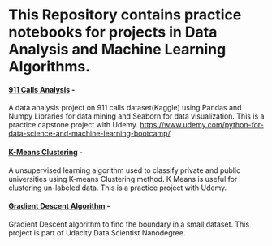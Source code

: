 # This Repository contains practice notebooks for projects in Data Analysis and Machine Learning Algorithms.

#### [911 Calls Analysis](https://github.com/Minsifye/Practice/blob/master/911_Calls_Data_Capstone_Project-DataAnalysis.ipynb) -
A data analysis project on 911 calls dataset(Kaggle) using Pandas and Numpy Libraries for data mining and Seaborn for data visualization. This is a practice capstone project with Udemy. 
https://www.udemy.com/python-for-data-science-and-machine-learning-bootcamp/


#### [K-Means Clustering](https://github.com/Minsifye/Practice/blob/master/K_Means_Clustering_Project-Practice.ipynb) -
A unsupervised learning algorithm used to classify private and public universities using K-means Clustering method. K Means is useful for clustering un-labeled data. This is a practice project with Udemy.

#### [Gradient Descent Algorithm](https://github.com/Minsifye/Practice/blob/master/GradientDescent.ipynb) -
Gradient Descent algorithm to find the boundary in a small dataset. This project is part of Udacity Data Scientist Nanodegree.



